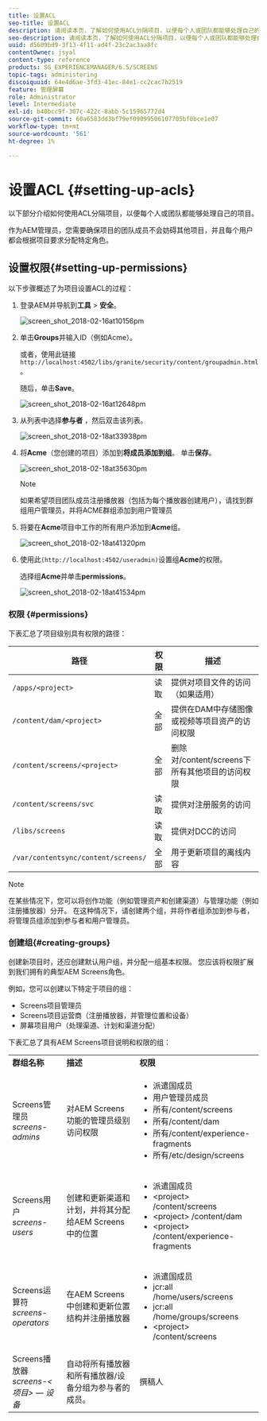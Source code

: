 ```yaml
---
title: 设置ACL
seo-title: 设置ACL
description: 请阅读本页，了解如何使用ACL分隔项目，以便每个人或团队都能够处理自己的项目。
seo-description: 请阅读本页，了解如何使用ACL分隔项目，以便每个人或团队都能够处理自己的项目。
uuid: d5609bd9-3f13-4f11-ad4f-23c2ac3aa8fc
contentOwner: jsyal
content-type: reference
products: SG_EXPERIENCEMANAGER/6.5/SCREENS
topic-tags: administering
discoiquuid: 64e4d6ae-3fd3-41ec-84e1-cc2cac7b2519
feature: 管理屏幕
role: Administrator
level: Intermediate
exl-id: b40bcc9f-307c-422c-8abb-5c15965772d4
source-git-commit: 60a6583dd3bf79ef09099506107705bf0bce1e07
workflow-type: tm+mt
source-wordcount: '561'
ht-degree: 1%

---
```


# 设置ACL {#setting-up-acls}

以下部分介绍如何使用ACL分隔项目，以便每个人或团队都能够处理自己的项目。

作为AEM管理员，您需要确保项目的团队成员不会妨碍其他项目，并且每个用户都会根据项目要求分配特定角色。

## 设置权限{#setting-up-permissions}

以下步骤概述了为项目设置ACL的过程：

1. 登录AEM并导航到&#x200B;**工具** > **安全**。

   ![screen_shot_2018-02-16at10156pm](assets/screen_shot_2018-02-16at10156pm.png)

1. 单击&#x200B;**Groups**&#x200B;并输入ID（例如Acme）。

   或者，使用此链接`http://localhost:4502/libs/granite/security/content/groupadmin.html`。

   随后，单击&#x200B;**Save**。

   ![screen_shot_2018-02-16at12648pm](assets/screen_shot_2018-02-16at12648pm.png)

1. 从列表中选择&#x200B;**参与者** ，然后双击该列表。

   ![screen_shot_2018-02-18at33938pm](assets/screen_shot_2018-02-18at33938pm.png)

1. 将&#x200B;**Acme**（您创建的项目）添加到&#x200B;**将成员添加到组**。 单击&#x200B;**保存**。

   ![screen_shot_2018-02-18at35630pm](assets/screen_shot_2018-02-18at35630pm.png)

   >[!NOTE]
   >
   >如果希望项目团队成员注册播放器（包括为每个播放器创建用户），请找到群组用户管理员，并将ACME群组添加到用户管理员

1. 将要在&#x200B;**Acme**&#x200B;项目中工作的所有用户添加到&#x200B;**Acme**&#x200B;组。

   ![screen_shot_2018-02-18at41320pm](assets/screen_shot_2018-02-18at41320pm.png)

1. 使用此`(http://localhost:4502/useradmin)`设置组&#x200B;**Acme**&#x200B;的权限。

   选择组&#x200B;**Acme**&#x200B;并单击&#x200B;**permissions**。

   ![screen_shot_2018-02-18at41534pm](assets/screen_shot_2018-02-18at41534pm.png)

### 权限 {#permissions}

下表汇总了项目级别具有权限的路径：

| **路径** | **权限** | **描述** |
|---|---|---|
| `/apps/<project>` | 读取 | 提供对项目文件的访问（如果适用） |
| `/content/dam/<project>` | 全部 | 提供在DAM中存储图像或视频等项目资产的访问权限 |
| `/content/screens/<project>` | 全部 | 删除对/content/screens下所有其他项目的访问权限 |
| `/content/screens/svc` | 读取 | 提供对注册服务的访问 |
| `/libs/screens` | 读取 | 提供对DCC的访问 |
| `/var/contentsync/content/screens/` | 全部 | 用于更新项目的离线内容 |

>[!NOTE]
>
>在某些情况下，您可以将创作功能（例如管理资产和创建渠道）与管理功能（例如注册播放器）分开。 在这种情况下，请创建两个组，并将作者组添加到参与者，将管理员组添加到参与者和用户管理员。

### 创建组{#creating-groups}

创建新项目时，还应创建默认用户组，并分配一组基本权限。 您应该将权限扩展到我们拥有的典型AEM Screens角色。

例如，您可以创建以下特定于项目的组：

* Screens项目管理员
* Screens项目运营商（注册播放器，并管理位置和设备）
* 屏幕项目用户（处理渠道、计划和渠道分配）

下表汇总了具有AEM Screens项目说明和权限的组：

<table>
 <tbody>
  <tr>
   <td><strong>群组名称</strong></td>
   <td><strong>描述</strong></td>
   <td><strong>权限</strong></td>
  </tr>
  <tr>
   <td>Screens管理员<br /> <em>screens-admins</em></td>
   <td>对AEM Screens功能的管理员级别访问权限</td>
   <td>
    <ul>
     <li>派遣国成员</li>
     <li>用户管理员成员</li>
     <li>所有/content/screens</li>
     <li>所有/content/dam</li>
     <li>所有/content/experience-fragments</li>
     <li>所有/etc/design/screens</li>
    </ul> </td>
  </tr>
  <tr>
   <td>Screens用户<br /> <em>screens-users</em></td>
   <td>创建和更新渠道和计划，并将其分配给AEM Screens中的位置</td>
   <td>
    <ul>
     <li>派遣国成员</li>
     <li>&lt;project&gt; /content/screens</li>
     <li>&lt;project&gt; /content/dam</li>
     <li>&lt;project&gt; /content/experience-fragments</li>
    </ul> </td>
  </tr>
  <tr>
   <td>Screens运算符<br /> <em>screens-operators</em></td>
   <td>在AEM Screens中创建和更新位置结构并注册播放器</td>
   <td>
    <ul>
     <li>派遣国成员</li>
     <li>jcr:all /home/users/screens</li>
     <li>jcr:all /home/groups/screens</li>
     <li>&lt;project&gt; /content/screens</li>
    </ul> </td>
  </tr>
  <tr>
   <td>Screens播放器<br /> <em>screens-&lt;项目&gt; — 设备</em></td>
   <td>自动将所有播放器和所有播放器/设备分组为参与者的成员。</td>
   <td><p> 撰稿人</p> </td>
  </tr>
 </tbody>
</table>
